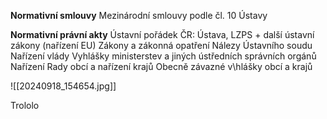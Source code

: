 **Normativní smlouvy**
Mezinárodní smlouvy podle čl. 10 Ústavy

**Normativní právní akty**
Ústavní pořádek ČR: Ústava, LZPS + další ústavní zákony
(nařízení EU)
Zákony a zákonná opatření
Nálezy Ústavního soudu
Nařízení vlády
Vyhlášky ministerstev a jiných ústředních správních orgánů
Nařízení Rady obcí a nařízení krajů
Obecně závazné v\hlášky obcí a krajů

![[20240918_154654.jpg]]

Trololo